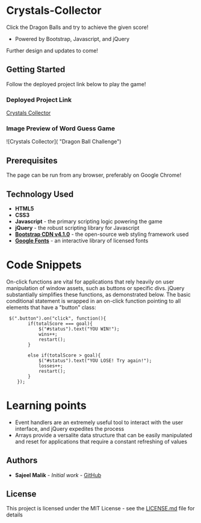 # Crystals-Collector

Click the Dragon Balls and try to achieve the given score!

* Powered by Bootstrap, Javascript, and jQuery

Further design and updates to come!

## Getting Started

Follow the deployed project link below to play the game!

### Deployed Project Link
<!-- make a link to the deployed site -->
 
[Crystals Collector](https://sajeelmalik.github.io/Crystals-Collector/)


### Image Preview of Word Guess Game
<!-- take a picture of the image and add it into the readme  -->
![Crystals Collector]( "Dragon Ball Challenge")

## Prerequisites

The page can be run from any browser, preferably on Google Chrome!


## Technology Used

* **HTML5**
* **CSS3** 
* **Javascript** - the primary scripting logic powering the game
* **jQuery** - the robust scripting library for Javascript
* [**Bootstrap CDN v4.1.0**](https://getbootstrap.com/docs/4.1/getting-started/introduction/) - the open-source web styling framework used
* [**Google Fonts**](https://fonts.google.com/) - an interactive library of licensed fonts 

# Code Snippets
<!-- put snippets of code inside ``` ``` so it will look like code -->
<!-- if you want to put blockquotes use a > -->

On-click functions are vital for applications that rely heavily on user manipulation of window assets, such as buttons or specific divs. jQuery substantially simplifies these functions, as demonstrated below. The basic conditional statement is wrapped in an on-click function pointing to all elements that have a "button" class:

```
 $(".button").on("click", function(){
        if(totalScore === goal){
            $("#status").text("YOU WIN!");
            wins++;
            restart();
        }

        else if(totalScore > goal){
            $("#status").text("YOU LOSE! Try again!");
            losses++;
            restart();
        }
    });

```

# Learning points
<!-- Learning points where you would write what you thought was helpful -->
* Event handlers are an extremely useful tool to interact with the user interface, and jQuery expedites the process
* Arrays provide a versalite data structure that can be easily manipulated and reset for applications that require a constant refreshing of values


## Authors

* **Sajeel Malik** - *Initial work* - [GitHub](https://github.com/sajeelmalik)

## License

This project is licensed under the MIT License - see the [LICENSE.md](LICENSE.md) file for details